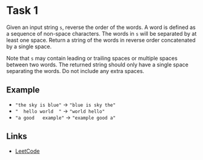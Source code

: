 # Task 1

Given an input string `s`, reverse the order of the words. A word is defined as a 
sequence of non-space characters. The words in `s` will be separated by at least 
one space. Return a string of the words in reverse order concatenated by a single 
space.

Note that `s` may contain leading or trailing spaces or multiple spaces between 
two words. The returned string should only have a single space separating the words. 
Do not include any extra spaces.

## Example

- `"the sky is blue"` -> `"blue is sky the"`
- `"  hello world  "` -> `"world hello"`
- `"a good   example"` -> `"example good a"`

## Links

- [LeetCode](https://leetcode.com/problems/reverse-words-in-a-string/)
